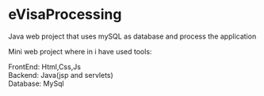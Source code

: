 # eVisaProcessing
Java web project that uses mySQL as database and process the application

Mini web project where in i have used tools:

FrontEnd: Html,Css,Js<br/>
Backend: Java(jsp and servlets)<br/>
Database: MySql
